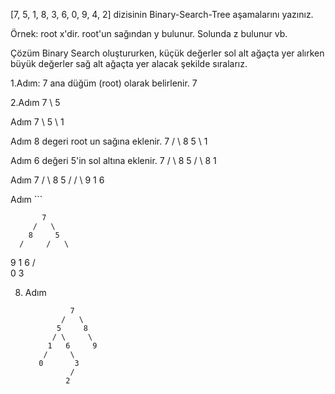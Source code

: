 [7, 5, 1, 8, 3, 6, 0, 9, 4, 2] dizisinin Binary-Search-Tree aşamalarını yazınız.

Örnek: root x'dir. root'un sağından y bulunur. Solunda z bulunur vb.

Çözüm
Binary Search oluştururken, küçük değerler sol alt ağaçta yer alırken büyük değerler sağ alt ağaçta yer alacak şekilde sıralarız.

1.Adım: 7 ana düğüm (root) olarak belirlenir.      7

2.Adım     7 \  5

Adım      7 \  5 \ 1

Adım 8 degeri root un sağına eklenir. 7 /   \  8     5 \ 1

Adım 6 değeri 5'in sol altına eklenir. 7 /   \  8     5 /   \ 8       1

Adım 7 /   \  8     5 /     /   \ 9      1      6

Adım ```

           7
         /   \ 
        8     5
      /     /   \
   9      1      6
         /        \
        0          3
  
8. Adım 
                
                 7
               /   \ 
              5     8
             / \     \
            1   6     9
           /     \      
          0       3     
                 /       
                2     